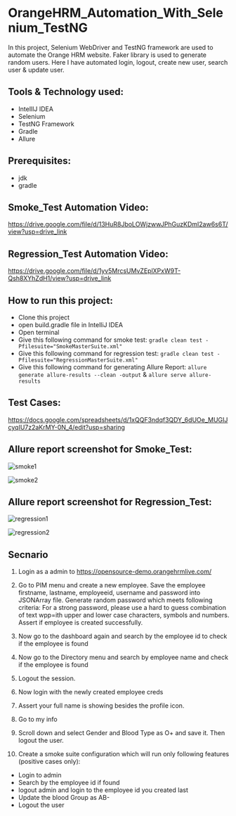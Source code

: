 # OrangeHRM_Automation_With_Selenium_TestNG
In this project, Selenium WebDriver and TestNG framework are used to automate the Orange HRM website. Faker library is used to generate random users. Here I have automated login, logout, create new user, search user & update user.

## Tools & Technology used:
- IntellIJ IDEA
- Selenium
- TestNG Framework
- Gradle
- Allure

## Prerequisites:
- jdk
- gradle

## Smoke_Test Automation Video:
https://drive.google.com/file/d/13HuR8JboLOWjzwwJPhGuzKDmI2aw6s6T/view?usp=drive_link

## Regression_Test Automation Video:
https://drive.google.com/file/d/1yv5MrcsUMvZEplXPxW9T-Qsh8XYhZdH1/view?usp=drive_link

## How to run this project:
- Clone this project
- open build.gradle file in IntelliJ IDEA
- Open terminal
- Give this following command for smoke test: ```gradle clean test -Pfilesuite="SmokeMasterSuite.xml"```
- Give this following command for regression test: ```gradle clean test -Pfilesuite="RegressionMasterSuite.xml"```
- Give this following command for generating Allure Report: ```allure generate allure-results --clean -output``` & ```allure serve allure-results```

## Test Cases:
https://docs.google.com/spreadsheets/d/1xQQF3ndqf3QDY_6dUOe_MUGIJcyqIU7z2aKrMY-0N_4/edit?usp=sharing

## Allure report screenshot for Smoke_Test:
![smoke1](https://github.com/rabbypathan/OrangeHRM_Selenium_TestNG_Automation/assets/70917088/04be3503-2c6b-446a-91bd-876a643a94de)

![smoke2](https://github.com/rabbypathan/OrangeHRM_Selenium_TestNG_Automation/assets/70917088/6dc007b0-a7a6-45ae-beac-7c52736169c6)

## Allure report screenshot for Regression_Test:
![regression1](https://github.com/rabbypathan/OrangeHRM_Selenium_TestNG_Automation/assets/70917088/053e3a71-f75c-4007-ac11-1509e3a1a1be)

![regression2](https://github.com/rabbypathan/OrangeHRM_Selenium_TestNG_Automation/assets/70917088/e2b32202-cd52-4e69-86e4-002d2e095d5d)

## Secnario
1. Login as a admin to https://opensource-demo.orangehrmlive.com/
2. Go to PIM menu and create a new employee. Save the employee firstname, lastname, employeeid, username and password into JSONArray file. Generate random password which meets following criteria:
For a strong password, please use a hard to guess combination of text wpp=ith upper and lower case characters, symbols and numbers. Assert if employee is created successfully.

3. Now go to the dashboard again and search by the employee id to check if the employee is found
4. Now go to the Directory menu and search by employee name and check if the employee is found
5. Logout the session.
6. Now login with the newly created employee creds
7. Assert your full name is showing besides the profile icon.
8. Go to my info
9. Scroll down and select Gender and Blood Type as O+ and save it. Then logout the user.
10. Create a smoke suite configuration which will run only following features (positive cases only):
- Login to admin
- Search by the employee id if found
- logout admin and login to the employee id you created last
- Update the blood Group as AB-
- Logout the user
